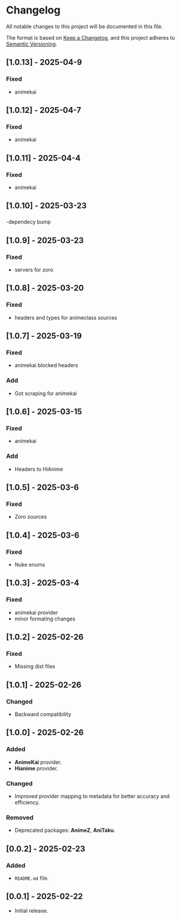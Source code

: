 # Changelog

All notable changes to this project will be documented in this file.

The format is based on [Keep a Changelog](https://keepachangelog.com/en/1.0.0/),
and this project adheres to [Semantic Versioning](https://semver.org/spec/v2.0.0.html).

## [1.0.13] - 2025-04-9
### Fixed 
- animekai 


## [1.0.12] - 2025-04-7
### Fixed 
- animekai 

## [1.0.11] - 2025-04-4
### Fixed 
- animekai 

## [1.0.10] - 2025-03-23
###
-dependecy bump

## [1.0.9] - 2025-03-23
### Fixed
- servers for zoro
  
## [1.0.8] - 2025-03-20
### Fixed
- headers and types for animeclass sources
  
## [1.0.7] - 2025-03-19
### Fixed 
- animekai blocked headers
### Add
- Got scraping for animekai


## [1.0.6] - 2025-03-15
### Fixed 
- animekai 
### Add
- Headers to HiAnime

## [1.0.5] - 2025-03-6
### Fixed 
- Zoro sources
  
## [1.0.4] - 2025-03-6
### Fixed 
- Nuke enums

## [1.0.3] - 2025-03-4
### Fixed 
- animekai provider
- minor formating changes 

## [1.0.2] - 2025-02-26
### Fixed
- Missing dist files

## [1.0.1] - 2025-02-26
### Changed
- Backward compatibility

## [1.0.0] - 2025-02-26
### Added
- **AnimeKai** provider.
- **Hianime** provider.

### Changed
- Improved provider mapping to metadata for better accuracy and efficiency.

### Removed
- Deprecated packages: **AnimeZ**, **AniTaku**.

## [0.0.2] - 2025-02-23
### Added
- `README.md` file.

## [0.0.1] - 2025-02-22
- Initial release.

